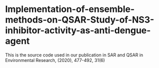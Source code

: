 # Implementation-of-ensemble-methods-on-QSAR-Study-of-NS3-inhibitor-activity-as-anti-dengue-agent

This is the source code used in our publication in SAR and QSAR in Environmental Research, (2020), 477-492, 31(6)
